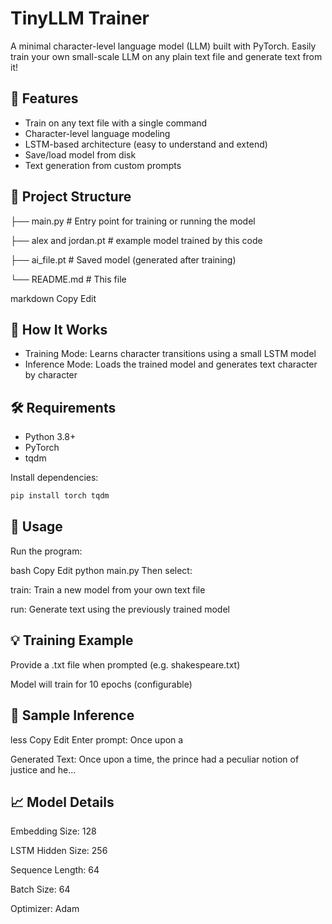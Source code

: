 # TinyLLM Trainer

A minimal character-level language model (LLM) built with PyTorch. Easily train your own small-scale LLM on any plain text file and generate text from it!

## 🚀 Features

- Train on any text file with a single command
- Character-level language modeling
- LSTM-based architecture (easy to understand and extend)
- Save/load model from disk
- Text generation from custom prompts

## 📂 Project Structure

├── main.py # Entry point for training or running the model

├── alex and jordan.pt # example model trained by this code

├── ai_file.pt # Saved model (generated after training)

└── README.md # This file

markdown
Copy
Edit

## 🧠 How It Works

- Training Mode: Learns character transitions using a small LSTM model
- Inference Mode: Loads the trained model and generates text character by character

## 🛠 Requirements

- Python 3.8+
- PyTorch
- tqdm

Install dependencies:

```bash
pip install torch tqdm
```
## 📌 Usage
Run the program:

bash
Copy
Edit
python main.py
Then select:

train: Train a new model from your own text file

run: Generate text using the previously trained model

## 💡 Training Example
Provide a .txt file when prompted (e.g. shakespeare.txt)

Model will train for 10 epochs (configurable)

## 💬 Sample Inference
less
Copy
Edit
Enter prompt: Once upon a

Generated Text:
Once upon a time, the prince had a peculiar notion of justice and he...
## 📈 Model Details
Embedding Size: 128

LSTM Hidden Size: 256

Sequence Length: 64

Batch Size: 64

Optimizer: Adam

